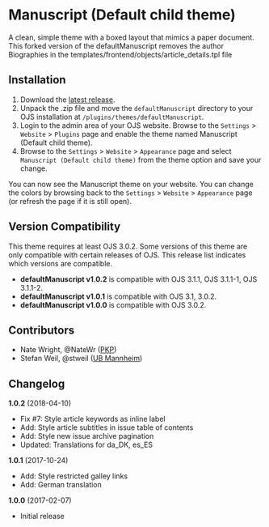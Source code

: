 # Manuscript (Default child theme)

A clean, simple theme with a boxed layout that mimics a paper document.  This forked version of the defaultManuscript removes the author Biographies in the templates/frontend/objects/article_details.tpl file

## Installation

1. Download the [latest release](https://github.com/NateWr/defaultManuscript/releases).
2. Unpack the .zip file and move the `defaultManuscript` directory to your OJS installation at `/plugins/themes/defaultManuscript`.
3. Login to the admin area of your OJS website. Browse to the `Settings` > `Website` > `Plugins` page and enable the theme named Manuscript (Default child theme).
4. Browse to the `Settings` > `Website` > `Appearance` page and select `Manuscript (Default child theme)` from the theme option and save your change.

You can now see the Manuscript theme on your website. You can change the colors by browsing back to the `Settings` > `Website` > `Appearance` page (or refresh the page if it is still open).

## Version Compatibility

This theme requires at least OJS 3.0.2. Some versions of this theme are only compatible with certain releases of OJS. This release list indicates which versions are compatible.

* **defaultManuscript v1.0.2** is compatible with OJS 3.1.1, OJS 3.1.1-1, OJS 3.1.1-2.
* **defaultManuscript v1.0.1** is compatible with OJS 3.1, 3.0.2.
* **defaultManuscript v1.0.0** is compatible with OJS 3.0.2.

## Contributors

* Nate Wright, @NateWr ([PKP](https://pkp.sfu.ca/))
* Stefan Weil, @stweil ([UB Mannheim](https://www.bib.uni-mannheim.de/))

## Changelog

**1.0.2** (2018-04-10)
* Fix #7: Style article keywords as inline label
* Add: Style article subtitles in issue table of contents
* Add: Style new issue archive pagination
* Updated: Translations for da_DK, es_ES

**1.0.1** (2017-10-24)
* Add: Style restricted galley links
* Add: German translation

**1.0.0** (2017-02-07)
* Initial release

